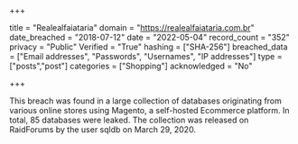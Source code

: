 +++

title = "Realealfaiataria"
domain = "https://realealfaiataria.com.br"
date_breached = "2018-07-12"
date = "2022-05-04"
record_count = "352"
privacy = "Public"
Verified = "True"
hashing = ["SHA-256"]
breached_data = ["Email addresses", "Passwords", "Usernames", "IP addresses"]
type = ["posts","post"]
categories = ["Shopping"]
acknowledged = "No"


+++


This breach was found in a large collection of databases originating from various online stores using Magento, a self-hosted Ecommerce platform. In total, 85 databases were leaked. The collection was released on RaidForums by the user sqldb on March 29, 2020.

